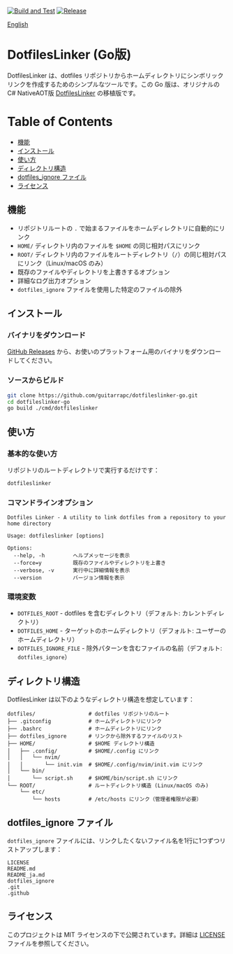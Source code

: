 [![Build and Test](https://github.com/guitarrapc/dotfileslinker-go/actions/workflows/build.yaml/badge.svg)](https://github.com/guitarrapc/dotfileslinker-go/actions/workflows/build.yaml)
[![Release](https://github.com/guitarrapc/dotfileslinker-go/actions/workflows/release.yaml/badge.svg)](https://github.com/guitarrapc/dotfileslinker-go/actions/workflows/release.yaml)

[English](README.md)

# DotfilesLinker (Go版)

DotfilesLinker は、dotfiles リポジトリからホームディレクトリにシンボリックリンクを作成するためのシンプルなツールです。この Go 版は、オリジナルの C# NativeAOT版 [DotfilesLinker](https://github.com/guitarrapc/DotfilesLinker) の移植版です。

<!-- START doctoc generated TOC please keep comment here to allow auto update -->
<!-- DON'T EDIT THIS SECTION, INSTEAD RE-RUN doctoc TO UPDATE -->
# Table of Contents

- [機能](#%E6%A9%9F%E8%83%BD)
- [インストール](#%E3%82%A4%E3%83%B3%E3%82%B9%E3%83%88%E3%83%BC%E3%83%AB)
- [使い方](#%E4%BD%BF%E3%81%84%E6%96%B9)
- [ディレクトリ構造](#%E3%83%87%E3%82%A3%E3%83%AC%E3%82%AF%E3%83%88%E3%83%AA%E6%A7%8B%E9%80%A0)
- [dotfiles_ignore ファイル](#dotfiles_ignore-%E3%83%95%E3%82%A1%E3%82%A4%E3%83%AB)
- [ライセンス](#%E3%83%A9%E3%82%A4%E3%82%BB%E3%83%B3%E3%82%B9)

<!-- END doctoc generated TOC please keep comment here to allow auto update -->

## 機能

- リポジトリルートの `.` で始まるファイルをホームディレクトリに自動的にリンク
- `HOME/` ディレクトリ内のファイルを `$HOME` の同じ相対パスにリンク
- `ROOT/` ディレクトリ内のファイルをルートディレクトリ（`/`）の同じ相対パスにリンク（Linux/macOS のみ）
- 既存のファイルやディレクトリを上書きするオプション
- 詳細なログ出力オプション
- `dotfiles_ignore` ファイルを使用した特定のファイルの除外

## インストール

### バイナリをダウンロード

[GitHub Releases](https://github.com/guitarrapc/dotfileslinker-go/releases) から、お使いのプラットフォーム用のバイナリをダウンロードしてください。

### ソースからビルド

```bash
git clone https://github.com/guitarrapc/dotfileslinker-go.git
cd dotfileslinker-go
go build ./cmd/dotfileslinker
```

## 使い方

### 基本的な使い方

リポジトリのルートディレクトリで実行するだけです：

```bash
dotfileslinker
```

### コマンドラインオプション

```
Dotfiles Linker - A utility to link dotfiles from a repository to your home directory

Usage: dotfileslinker [options]

Options:
  --help, -h         ヘルプメッセージを表示
  --force=y          既存のファイルやディレクトリを上書き
  --verbose, -v      実行中に詳細情報を表示
  --version          バージョン情報を表示
```

### 環境変数

- `DOTFILES_ROOT` - dotfiles を含むディレクトリ（デフォルト: カレントディレクトリ）
- `DOTFILES_HOME` - ターゲットのホームディレクトリ（デフォルト: ユーザーのホームディレクトリ）
- `DOTFILES_IGNORE_FILE` - 除外パターンを含むファイルの名前（デフォルト: `dotfiles_ignore`）

## ディレクトリ構造

DotfilesLinker は以下のようなディレクトリ構造を想定しています：

```
dotfiles/                 # dotfiles リポジトリのルート
├── .gitconfig            # ホームディレクトリにリンク
├── .bashrc               # ホームディレクトリにリンク
├── dotfiles_ignore       # リンクから除外するファイルのリスト
├── HOME/                 # $HOME ディレクトリ構造
│   ├── .config/          # $HOME/.config にリンク
│   │   └── nvim/
│   │       └── init.vim  # $HOME/.config/nvim/init.vim にリンク
│   └── bin/
│       └── script.sh     # $HOME/bin/script.sh にリンク
└── ROOT/                 # ルートディレクトリ構造 (Linux/macOS のみ)
    └── etc/
        └── hosts         # /etc/hosts にリンク（管理者権限が必要）
```

## dotfiles_ignore ファイル

`dotfiles_ignore` ファイルには、リンクしたくないファイル名を1行に1つずつリストアップします：

```
LICENSE
README.md
README_ja.md
dotfiles_ignore
.git
.github
```

## ライセンス

このプロジェクトは MIT ライセンスの下で公開されています。詳細は [LICENSE](LICENSE) ファイルを参照してください。
